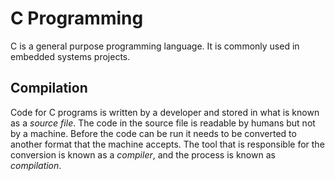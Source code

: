 # C Programming

C is a general purpose programming language. It is commonly used in embedded systems projects.

## Compilation

Code for C programs is written by a developer and stored in what is known as a *source file*. The code in the source file is readable by humans but not by a machine. Before the code can be run it needs to be converted to another format that the machine accepts. The tool that is responsible for the conversion is known as a *compiler*, and the process is known as *compilation*.
